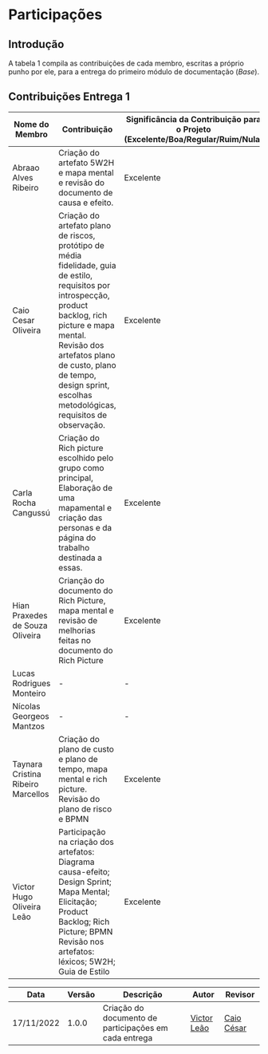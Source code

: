 # Participações 

## Introdução 

A tabela 1 compila as contribuições de cada membro, escritas a próprio punho por ele, para a entrega do primeiro módulo de documentação (*Base*).

## Contribuições Entrega 1

|           Nome do Membro           |                                  Contribuição                                   | Significância da Contribuição para o Projeto (Excelente/Boa/Regular/Ruim/Nula) |
| ---------------------------------- | ------------------------------------------------------------------------------- | ------------------------------------------------------------------------------ |
| Abraao Alves Ribeiro               | Criação do artefato 5W2H e mapa mental e revisão do documento de causa e efeito. |Excelente|
| Caio Cesar Oliveira                | Criação do artefato plano de riscos, protótipo de média fidelidade, guia de estilo, requisitos por introspecção, product backlog, rich picture e mapa mental. Revisão dos artefatos plano de custo, plano de tempo, design sprint, escolhas metodológicas, requisitos de observação.                                                                            | Excelente                                                                             |
| Carla Rocha Cangussú               | Criação do Rich picture escolhido pelo grupo como principal, Elaboração de uma mapamental e criação das personas e da página do trabalho destinada a essas. | Excelente|
| Hian Praxedes de Souza Oliveira    | Crianção do documento do Rich Picture, mapa mental e revisão de melhorias feitas no documento do Rich Picture                                                                             | Excelente                                                                              |
| Lucas Rodrigues Monteiro           | -                                                                               | -                                                                              |
| Nícolas Georgeos Mantzos           | -                                                                               | -                                                                              |
| Taynara Cristina Ribeiro Marcellos | Criação do plano de custo e plano de tempo, mapa mental e rich picture. Revisão do plano de risco e BPMN                                                                               | Excelente                                                                     |
| Victor Hugo Oliveira Leão          | Participação na criação dos artefatos: Diagrama causa-efeito; Design Sprint; Mapa Mental; Elicitação; Product Backlog; Rich Picture; BPMN <br/>Revisão nos artefatos: léxicos; 5W2H; Guia de Estilo | Excelente|

|    Data    | Versão |            Descrição           |       Autor     |    Revisor    |
|  --------  |  ----  |            ----------          | --------------- |    -------    |
| 17/11/2022 |  1.0.0 |  Criação do documento de participações em cada entrega    |   [Victor Leão](https://github.com/victorleaoo)    |       [Caio César](https://github.com/oCaioOliveira)       |
